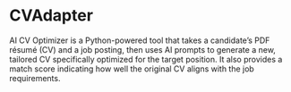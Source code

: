 # CVAdapter
AI CV Optimizer is a Python-powered tool that takes a candidate’s PDF résumé (CV) and a job posting, then uses AI prompts to generate a new, tailored CV specifically optimized for the target position. It also provides a match score indicating how well the original CV aligns with the job requirements.
